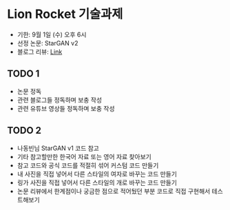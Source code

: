 # Lion Rocket 기술과제
- 기한: 9월 1일 (수) 오후 6시
- 선정 논문: StarGAN v2
- 블로그 리뷰: [Link](https://shoveling-pig.github.io/dev/2021/08/26/dev-ml-stargan-v2/)

## TODO 1
- 논문 정독
- 관련 블로그들 정독하며 보충 작성
- 관련 유튜브 영상들 정독하며 보충 작성

## TODO 2
- 나동빈님 StarGAN v1 코드 참고
- 기타 참고할만한 한국어 자료 또는 영어 자료 찾아보기
- 참고 코드와 공식 코드를 적절히 섞어 커스텀 코드 만들기
- 내 사진을 직접 넣어서 다른 스타일의 여자로 바꾸는 코드 만들기
- 링가 사진을 직접 넣어서 다른 스타일의 개로 바꾸는 코드 만들기
- 논문 리뷰에서 한계점이나 궁금한 점으로 적어뒀던 부분 코드로 직접 구현해서 테스트해보기